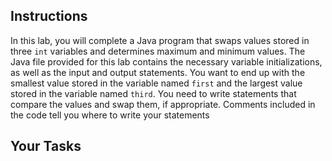 ## Instructions

In this lab, you will complete a Java program that swaps values stored in three `int` variables and determines maximum and minimum values. The Java file provided for this lab contains the necessary variable initializations, as well as the input and output statements. You want to end up with the smallest value stored in the variable named `first` and the largest value stored in the variable named `third`. You need to write statements that compare the values and swap them, if appropriate. Comments included in the code tell you where to write your statements

## Your Tasks
